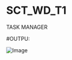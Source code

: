 # SCT_WD_T1
TASK MANAGER


#OUTPU:

![Image](https://github.com/user-attachments/assets/277f23df-9d5f-490c-9e18-bf7fcfabf30b)
